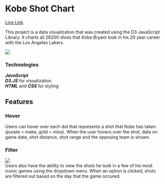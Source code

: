 # Kobe Shot Chart 

[Live Link](https://www.kobeshot.herokuapp.com)

This project is a data visualization that was created using the D3 JavaScript Library. It charts all 26200 shots that Kobe Bryant took in his 20 year career with the Los Angeles Lakers. 

![](readme_img/full.gif)




### __Technologies__ ###
___JavaScript___ <br/>
___D3.JS___ for visualization<br/>
___HTML___ and ___CSS___ for styling<br/>

## __Features__ ##
### __Hover__ ### 
Users can hover over each dot that represents a shot that Kobe has taken (purple = make, gold = miss). When the user hovers over the shot, data on game date, shot distance, shot range and the opposing team is shown.

### __Filter__ ###
![](readme_img/filters.gif)<br/>
Users also have the ability to view the shots he took in a few of his most iconic games using the dropdown menu. When an option is clicked, shots are filtered out based on the day that the game occured.